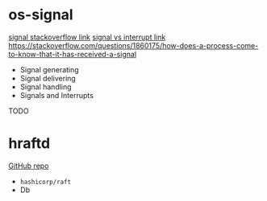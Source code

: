 # os-signal
[signal stackoverflow link](https://stackoverflow.com/questions/4208004/how-do-unix-signals-work)
[signal vs interrupt link](https://stackoverflow.com/questions/13341870/signals-and-interrupts-a-comparison)
https://stackoverflow.com/questions/1860175/how-does-a-process-come-to-know-that-it-has-received-a-signal

- Signal generating
- Signal delivering
- Signal handling
- Signals and Interrupts



TODO


# hraftd
[GitHub repo](https://github.com/otoolep/hraftd)

- `hashicorp/raft`
- Db 